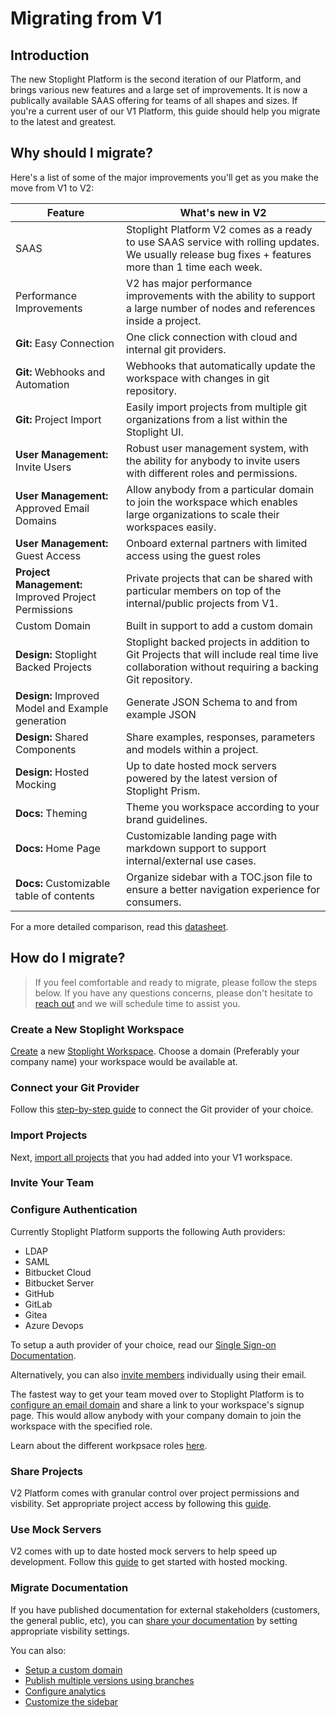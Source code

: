 # Migrating from V1

## Introduction

The new Stoplight Platform is the second iteration of our Platform, and brings various new features and a large set of improvements. It is now a publically available SAAS offering for teams of all shapes and sizes. If you're a current user of our V1 Platform, this guide should help you migrate to the latest and greatest. 

## Why should I migrate?

Here's a list of some of the major improvements you'll get as you make the move from V1 to V2:

Feature | What's new in V2 |
---------|----------|
 SAAS | Stoplight Platform V2 comes as a ready to use SAAS service with rolling updates. We usually release bug fixes + features more than 1 time each week. 
 Performance Improvements | V2 has major performance improvements with the ability to support a large number of nodes and references inside a project.
 **Git:** Easy Connection | One click connection with cloud and internal git providers.
 **Git:** Webhooks and Automation | Webhooks that automatically update the workspace with changes in git repository. 
**Git:** Project Import | Easily import projects from multiple git organizations from a list within the Stoplight UI. 
**User Management:** Invite Users| Robust user management system, with the ability for anybody to invite users with different roles and permissions. 
**User Management:** Approved Email Domains | Allow anybody from a particular domain to join the workspace which enables large organizations to scale their workspaces easily.
**User Management:** Guest Access | Onboard external partners with limited access using the guest roles
**Project Management:** Improved Project Permissions | Private projects that can be shared with particular members on top of the internal/public projects from V1. 
Custom Domain | Built in support to add a custom domain
**Design:** Stoplight Backed Projects | Stoplight backed projects in addition to Git Projects that will include real time live collaboration without requiring a backing Git repository.
**Design:** Improved Model and Example generation | Generate JSON Schema to and from example JSON 
**Design:** Shared Components | Share examples, responses, parameters and models within a project. 
**Design:** Hosted Mocking | Up to date hosted mock servers powered by the latest version of Stoplight Prism.
**Docs:** Theming | Theme you workspace according to your brand guidelines. 
**Docs:** Home Page | Customizable landing page with markdown support to support internal/external use cases.
**Docs:** Customizable table of contents | Organize sidebar with a TOC.json file to ensure a better navigation experience for consumers.

For a more detailed comparison, read this [datasheet](https://www.notion.so/stoplight/e9a6bf85651e4ab3999e307136814c56?v=adc1c0337f2a4acab1c3d32ba1ebbd1c).

## How do I migrate?

> If you feel comfortable and ready to migrate, please follow the steps below. If you have any questions concerns, please don't hesitate to [reach out](mailto:support@stoplight.io) and we will schedule time to assist you. 

### Create a New Stoplight Workspace

[Create](https://stoplight.io/welcome/create) a new [Stoplight Workspace](../2.-workspaces/a.creating-a-workspace.md). Choose a domain (Preferably your company name) your workspace would be available at. 

### Connect your Git Provider

Follow this [step-by-step guide](a.configuring-git.md) to connect the Git provider of your choice.

### Import Projects

Next, [import all projects](../2.-workspaces/b.adding-projects.md) that you had added into your V1 workspace. 

### Invite Your Team

### Configure Authentication

Currently Stoplight Platform supports the following Auth providers:

- LDAP
- SAML
- Bitbucket Cloud
- Bitbucket Server
- GitHub
- GitLab
- Gitea
- Azure Devops

To setup a auth provider of your choice, read our [Single Sign-on Documentation](../2.-workspaces/e.configuring-authentication.md).

Alternatively, you can also [invite members](../2.-workspaces/d.inviting-your-team.md) 
individually using their email.

The fastest way to get your team moved over to Stoplight Platform is to [configure an email domain](../2.-workspaces/d.inviting-your-team.md#make-your-workspace-discoverable) and share a link to your workspace's signup page. This would allow anybody with your company domain to join the workspace with the specified role.

Learn about the different workpsace roles [here](../2.-workspaces/k.workspace-roles.md).

### Share Projects

V2 Platform comes with granular control over project permissions and visbility. Set appropriate project access by following this [guide](../2.-workspaces/k.workspace-roles.md).

### Use Mock Servers

V2 comes with up to date hosted mock servers to help speed up development. Follow this [guide](../3.-design/d.setting-up-a-mock-server.md) to get started with hosted mocking.

### Migrate Documentation

If you have published documentation for external stakeholders (customers, the general public, etc), you can [share your documentation](../1.-quickstarts/share-documentation-quickstart.md) by setting appropriate visbility settings.

You can also:
- [Setup a custom domain](../2.-workspaces/j.custom-domains.md)
- [Publish multiple versions using branches](../2.-workspaces/h.branch-management.md)
- [Configure analytics](../4.-documentation/e.configure-analytics.md)
- [Customize the sidebar](../4.-documentation/d.table-of-contents.md)
